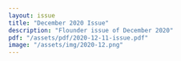 ```yaml
---
layout: issue
title: "December 2020 Issue"
description: "Flounder issue of December 2020"
pdf: "/assets/pdf/2020-12-11-issue.pdf"
image: "/assets/img/2020-12.png"
---
```

